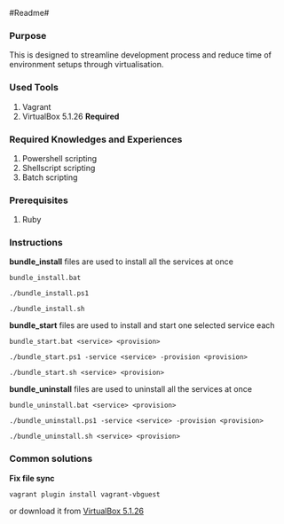 #Readme#
### Purpose ###
This is designed to streamline development process and reduce time of environment setups through virtualisation.
### Used Tools ###
1. Vagrant
2. VirtualBox 5.1.26 __Required__
### Required Knowledges and Experiences ###
1. Powershell scripting
2. Shellscript scripting
3. Batch scripting
### Prerequisites ###
1. Ruby
### Instructions ###
__bundle_install__ files are used to install all the services at once
```
bundle_install.bat
```
```
./bundle_install.ps1
```
```
./bundle_install.sh
```
__bundle_start__ files are used to install and start one selected service each
```
bundle_start.bat <service> <provision>
```
```
./bundle_start.ps1 -service <service> -provision <provision>
```
```
./bundle_start.sh <service> <provision>
```
__bundle_uninstall__ files are used to uninstall all the services at once
```
bundle_uninstall.bat <service> <provision>
```
```
./bundle_uninstall.ps1 -service <service> -provision <provision>
```
```
./bundle_uninstall.sh <service> <provision>
```
### Common solutions ###
__Fix file sync__
```
vagrant plugin install vagrant-vbguest
```
or download it from [VirtualBox 5.1.26](http://download.virtualbox.org/virtualbox/5.1.26/)
